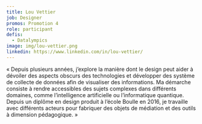 ```yaml
---
title: Lou Vettier
job: Designer
promos: Promotion 4
role: participant
defis:
  - Datalympics
image: img/lou-vettier.png
linkedin: https://www.linkedin.com/in/lou-vettier/
---
```

« Depuis plusieurs années, j’explore la manière dont le design peut aider à dévoiler des aspects obscurs des technologies et développer des système de collecte de données afin de visualiser des informations. Ma démarche consiste à rendre accessibles des sujets complexes dans différents domaines, comme l’intelligence artificielle ou l’informatique quantique. Depuis un diplôme en design produit à l’école Boulle en 2016, je travaille avec différents acteurs pour fabriquer des objets de médiation et des outils à dimension pédagogique. »